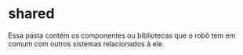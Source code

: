 # shared
Essa pasta contém os componentes ou bibliotecas que o robô tem em comum com outros sistemas relacionados à ele. 
